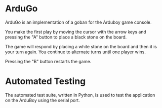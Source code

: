 # ArduGo

ArduGo is an implementation of a goban for the Arduboy game console.

You make the first play by moving the cursor with the arrow keys and pressing the "A"  button to place a black stone on the board.

The game will respond by placing a white stone on the board and then it is your turn again. You continue to alternate turns until one player wins.

Pressing the "B" button restarts the game.

# Automated Testing

The automated test suite, written in Python, is used to test the application on the ArduBoy using the serial port. 